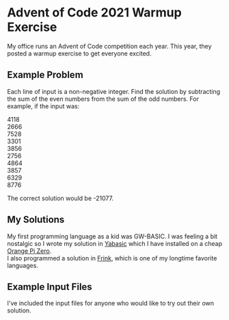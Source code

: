 # Advent of Code 2021 Warmup Exercise 
My office runs an Advent of Code competition each year. This year, they posted a warmup exercise to get everyone excited.

## Example Problem
Each line of input is a non-negative integer. Find the solution by subtracting the sum of the even numbers from the sum of the odd numbers.
For example, if the input was:

4118  
2666  
7528  
3301  
3856  
2756  
4864  
3857  
6329  
8776  

The correct solution would be -21077.

## My Solutions
My first programming language as a kid was GW-BASIC. I was feeling a bit nostalgic so I wrote my solution in [Yabasic](http://2484.de/yabasic/) which I have installed on a cheap [Orange Pi Zero](http://www.orangepi.org/orangepizero/).  
I also programmed a solution in [Frink](https://frinklang.org/), which is one of my longtime favorite languages.

## Example Input Files
I've included the input files for anyone who would like to try out their own solution.
